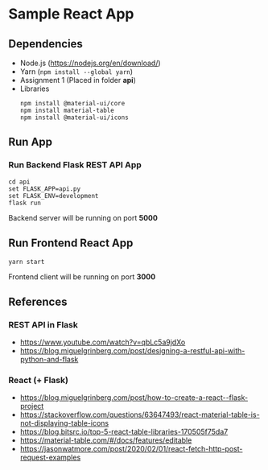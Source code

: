 # Sample React App

## Dependencies
- Node.js (https://nodejs.org/en/download/)
- Yarn (```npm install --global yarn```)
- Assignment 1 (Placed in folder **api**)
- Libraries
  ```
  npm install @material-ui/core
  npm install material-table
  npm install @material-ui/icons
  ```

## Run App
### Run Backend Flask REST API App
```
cd api
set FLASK_APP=api.py
set FLASK_ENV=development
flask run
```
Backend server will be running on port **5000**

## Run Frontend React App
```
yarn start
```
Frontend client will be running on port **3000**

## References
### REST API in Flask
- https://www.youtube.com/watch?v=qbLc5a9jdXo
- https://blog.miguelgrinberg.com/post/designing-a-restful-api-with-python-and-flask
### React (+ Flask)
- https://blog.miguelgrinberg.com/post/how-to-create-a-react--flask-project
- https://stackoverflow.com/questions/63647493/react-material-table-is-not-displaying-table-icons
- https://blog.bitsrc.io/top-5-react-table-libraries-170505f75da7
- https://material-table.com/#/docs/features/editable
- https://jasonwatmore.com/post/2020/02/01/react-fetch-http-post-request-examples